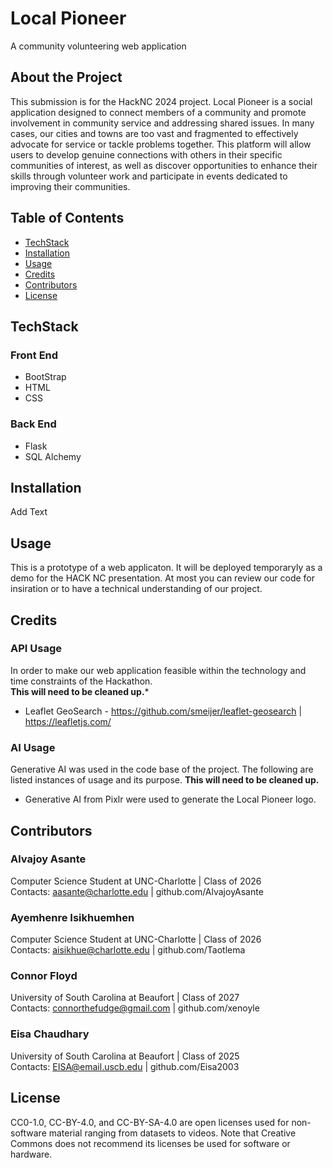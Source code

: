 # Local Pioneer
A community volunteering web application

## About the Project
This submission is for the HackNC 2024 project. Local Pioneer is a social application designed to connect members of a community and promote involvement in community service and addressing shared issues. In many cases, our cities and towns are too vast and fragmented to effectively advocate for service or tackle problems together. This platform will allow users to develop genuine connections with others in their specific communities of interest, as well as discover opportunities to enhance their skills through volunteer work and participate in events dedicated to improving their communities.

## Table of Contents
- [TechStack](#techstack)
- [Installation](#installation)
- [Usage](#usage)
- [Credits](#credits)
- [Contributors](#contributors)
- [License](#license)

## TechStack
### Front End
- BootStrap
- HTML
- CSS
### Back End
- Flask
- SQL Alchemy

## Installation
Add Text

## Usage
This is a prototype of a web applicaton. It will be deployed temporaryly as a demo for the HACK NC presentation. At most you can review our code for insiration or to have a technical understanding of our project.

## Credits
### API Usage
In order to make our web application feasible within the technology and time constraints of the Hackathon.<br>
**This will need to be cleaned up.***
- Leaflet GeoSearch - https://github.com/smeijer/leaflet-geosearch | https://leafletjs.com/


### AI Usage
Generative AI was used in the code base of the project. The following are listed instances of usage and its purpose.
**This will need to be cleaned up.**
- Generative AI from Pixlr were used to generate the Local Pioneer logo.

## Contributors
### Alvajoy Asante
Computer Science Student at UNC-Charlotte | Class of 2026<br>
Contacts: aasante@charlotte.edu | github.com/AlvajoyAsante

### Ayemhenre Isikhuemhen
Computer Science Student at UNC-Charlotte | Class of 2026<br>
Contacts: aisikhue@charlotte.edu | github.com/Taotlema

### Connor Floyd
University of South Carolina at Beaufort | Class of 2027<br>
Contacts: connorthefudge@gmail.com | github.com/xenoyle

### Eisa Chaudhary
University of South Carolina at Beaufort | Class of 2025<br>
Contacts: EISA@email.uscb.edu | github.com/Eisa2003

## License
CC0-1.0, CC-BY-4.0, and CC-BY-SA-4.0 are open licenses used for non-software material ranging from datasets to videos. Note that Creative Commons does not recommend its licenses be used for software or hardware.
